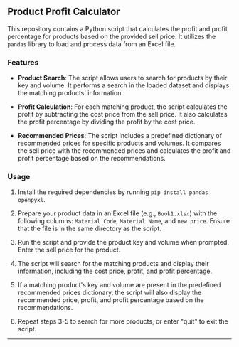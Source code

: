 
## Product Profit Calculator

This repository contains a Python script that calculates the profit and profit percentage for products based on the provided sell price. It utilizes the `pandas` library to load and process data from an Excel file.

### Features

- **Product Search**: The script allows users to search for products by their key and volume. It performs a search in the loaded dataset and displays the matching products' information.

- **Profit Calculation**: For each matching product, the script calculates the profit by subtracting the cost price from the sell price. It also calculates the profit percentage by dividing the profit by the cost price.

- **Recommended Prices**: The script includes a predefined dictionary of recommended prices for specific products and volumes. It compares the sell price with the recommended prices and calculates the profit and profit percentage based on the recommendations.

### Usage

1. Install the required dependencies by running `pip install pandas openpyxl`.

2. Prepare your product data in an Excel file (e.g., `Book1.xlsx`) with the following columns: `Material Code`, `Material Name`, and `new price`. Ensure that the file is in the same directory as the script.

3. Run the script and provide the product key and volume when prompted. Enter the sell price for the product.

4. The script will search for the matching products and display their information, including the cost price, profit, and profit percentage.

5. If a matching product's key and volume are present in the predefined recommended prices dictionary, the script will also display the recommended price, profit, and profit percentage based on the recommendations.

6. Repeat steps 3-5 to search for more products, or enter "quit" to exit the script.


---
